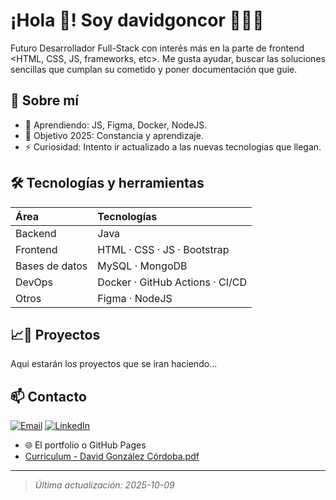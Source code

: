 # ¡Hola 👋! Soy davidgoncor 👨🏻‍💻
Futuro Desarrollador Full-Stack con interés más en la parte de frontend <HTML, CSS, JS, frameworks, etc>.
Me gusta ayudar, buscar las soluciones sencillas que cumplan
su cometido y poner documentación que guie.


## 🧭 Sobre mí
- 🌱 Aprendiendo: JS, Figma, Docker, NodeJS.
- 🎯 Objetivo 2025: Constancia y aprendizaje.
- ⚡ Curiosidad: Intento ir actualizado a las nuevas tecnologias que llegan.

## 🛠️ Tecnologías y herramientas
| Área           | Tecnologías                               |
|:-------------- |:------------------------------------------ |
| Backend        | Java                                       |
| Frontend       | HTML · CSS · JS · Bootstrap                |
| Bases de datos | MySQL · MongoDB                            |
| DevOps         | Docker · GitHub Actions · CI/CD            |
| Otros          | Figma ·  NodeJS                                      |

## 📈🚀 Proyectos
Aqui estarán los proyectos que se iran haciendo...


## 📫 Contacto
[![Email](https://img.shields.io/badge/dgoncor30005@gmail.com-email_personal_-D14836?style=for-the-badge&logo=gmail&logoColor=white&labelColor=101010)](mailto:dgoncor3005@gmail.com)
[![LinkedIn](https://img.shields.io/badge/LinkedIn-David_Gonzalez_Cordoba-0077B5?style=for-the-badge&logo=linkedin&logoColor=white&labelColor=101010)](https://www.linkedin.com/in/david-gonz%C3%A1lez-c%C3%B3rdoba/)

- 🌐 El portfolio o GitHub Pages
- [Curriculum - David González Córdoba.pdf](https://github.com/davidgoncor3005/davidgoncor3005/blob/main/Curriculum%20-%20David%20Gonz%C3%A1lez%20C%C3%B3rdoba.pdf)

---
> _Última actualización: 2025-10-09_